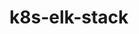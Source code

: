 # k8s-elk-stack
<!-- https://www.magalix.com/blog/kubernetes-observability-log-aggregation-using-elk-stack -->

<!-- kubectl apply -f logcounter.yam
kubectl logs counter -->
